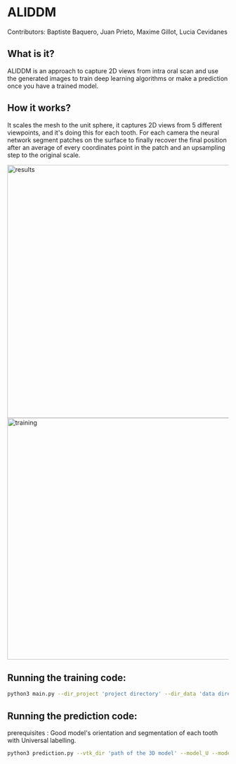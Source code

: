 # ALIDDM
 
Contributors: Baptiste Baquero, Juan Prieto, Maxime Gillot, Lucia Cevidanes

## What is it?
ALIDDM is an approach to capture 2D views from intra oral scan and use the generated images to train deep learning algorithms or make a prediction once you have a trained model. 

## How it works?
It scales the mesh to the unit sphere, it captures 2D views from 5 different viewpoints, and it's doing this for each tooth. For each camera the neural  network segment patches on the surface to finally recover the final position after an average of every coordinates point in the patch and an upsampling step to the original scale.


<img width="575" alt="results" src="https://user-images.githubusercontent.com/83285614/160682839-c33312b1-0e55-48e5-8b9b-844932e4d48e.png" title="results and accuracy">
<img width="549" alt="training" src="https://user-images.githubusercontent.com/83285614/160683370-b31110b1-ecc6-4f1d-9e35-e79c80a1daca.png"title= "Patches' prediction" >


## Running the training code:

```bash
python3 main.py --dir_project 'project directory' --dir_data 'data directory' --dir_patients 'patients directory' --csv_file 'csv file' --jaw 'U or L' --label 'tooth number' --batch_size 'default=10' --max_epoch 'default=300' --dir_models 'Output directory with all the networks'
```

## Running the prediction code:
prerequisites : Good model's orientation and segmentation of each tooth with Universal labelling. 
```bash
python3 prediction.py --vtk_dir 'path of the 3D model' --model_U --model_L --jaw --sphere_radius --out_path 'path where jsonfile is saved'
```

